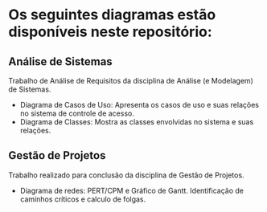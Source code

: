 # Os seguintes diagramas estão disponíveis neste repositório:

## Análise de Sistemas
Trabalho de Análise de Requisitos da disciplina de Análise (e Modelagem) de Sistemas.
- Diagrama de Casos de Uso: Apresenta os casos de uso e suas relações no sistema de controle de acesso.
- Diagrama de Classes: Mostra as classes envolvidas no sistema e suas relações.

## Gestão de Projetos
Trabalho realizado para conclusão da disciplina de Gestão de Projetos.
- Diagrama de redes: PERT/CPM e Gráfico de Gantt. Identificação de caminhos críticos e calculo de folgas.

